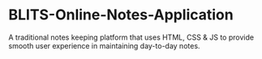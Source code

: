 # BLITS-Online-Notes-Application
A traditional notes keeping platform that uses HTML, CSS &amp; JS to provide smooth user experience in maintaining day-to-day notes. 
